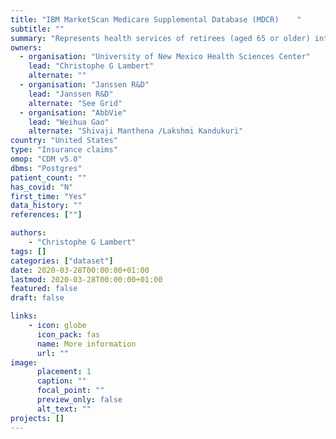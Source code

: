 ```yaml
---
title: "IBM MarketScan Medicare Supplemental Database (MDCR)	"
subtitle: ""
summary: "Represents health services of retirees (aged 65 or older) inthe United States with primary or Medicare supplemental coverage through privately insured fee-for-service, point-of-service, or capitated health plans. These data include adjudicated health insurance  claims (e.g.   inpatient, outpatient, and outpatient pharmacy). Additionally, it captures laboratory tests for a subset of the covered lives."
owners:
  - organisation: "University of New Mexico Health Sciences Center"
    lead: "Christophe G Lambert"
    alternate: ""
  - organisation: "Janssen R&D"
    lead: "Janssen R&D"
    alternate: "See Grid"
  - organisation: "AbbVie"
    lead: "Weihua Gao"
    alternate: "Shivaji Manthena /Lakshmi Kandukuri"
country: "United States"
type: "Insurance claims"
omop: "CDM v5.0"
dbms: "Postgres"
patient_count: ""
has_covid: "N"
first_time: "Yes"
data_history: ""
references: [""]

authors: 
    - "Christophe G Lambert"
tags: []
categories: ["dataset"]
date: 2020-03-28T00:00:00+01:00
lastmod: 2020-03-28T00:00:00+01:00
featured: false
draft: false

links:
    - icon: globe
      icon_pack: fas
      name: More information
      url: ""
image:
      placement: 1
      caption: ""
      focal_point: ""
      preview_only: false
      alt_text: ""
projects: []
---
```

